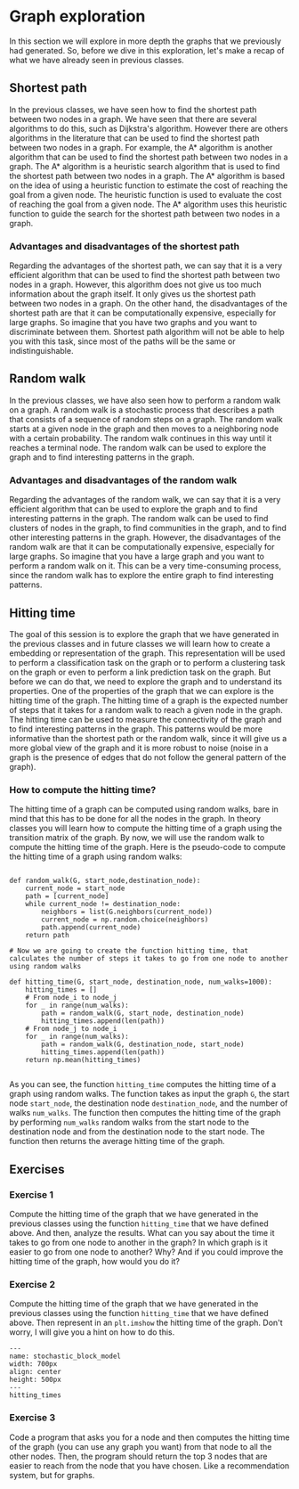 # Graph exploration

In this section we will explore in more depth the graphs that we previously had generated. So, before we dive in this exploration, let's make a recap of what we have already seen in previous classes.


## Shortest path


In the previous classes, we have seen how to find the shortest path between two nodes in a graph. We have seen that there are several algorithms to do this, such as Dijkstra's algorithm. However there are others algorithms in the literature that can be used to find the shortest path between two nodes in a graph. For example, the A* algorithm is another algorithm that can be used to find the shortest path between two nodes in a graph. The A* algorithm is a heuristic search algorithm that is used to find the shortest path between two nodes in a graph. The A* algorithm is based on the idea of using a heuristic function to estimate the cost of reaching the goal from a given node. The heuristic function is used to evaluate the cost of reaching the goal from a given node. The A* algorithm uses this heuristic function to guide the search for the shortest path between two nodes in a graph.

### Advantages and disadvantages of the shortest path



Regarding the advantages of the shortest path, we can say that it is a very efficient algorithm that can be used to find the shortest path between two nodes in a graph. However, this algorithm does not give us too much information about the graph itself. It only gives us the shortest path between two nodes in a graph. On the other hand, the disadvantages of the shortest path are that it can be computationally expensive, especially for large graphs. So imagine that you have two graphs and you want to discriminate between them. Shortest path algorithm will not be able to help you with this task, since most of the paths will be the same or indistinguishable.

##  Random walk



In the previous classes, we have also seen how to perform a random walk on a graph. A random walk is a stochastic process that describes a path that consists of a sequence of random steps on a graph. The random walk starts at a given node in the graph and then moves to a neighboring node with a certain probability. The random walk continues in this way until it reaches a terminal node. The random walk can be used to explore the graph and to find interesting patterns in the graph.


###  Advantages and disadvantages of the random walk



Regarding the advantages of the random walk, we can say that it is a very efficient algorithm that can be used to explore the graph and to find interesting patterns in the graph. The random walk can be used to find clusters of nodes in the graph, to find communities in the graph, and to find other interesting patterns in the graph. However, the disadvantages of the random walk are that it can be computationally expensive, especially for large graphs. So imagine that you have a large graph and you want to perform a random walk on it. This can be a very time-consuming process, since the random walk has to explore the entire graph to find interesting patterns.

## Hitting time



The goal of this session is to explore the graph that we have generated in the previous classes and in future classes we will learn how to create a embedding or representation of the graph. This representation will be used to perform a classification task on the graph or to perform a clustering task on the graph or even to perform a link prediction task on the graph. But before we can do that, we need to explore the graph and to understand its properties. One of the properties of the graph that we can explore is the hitting time of the graph. The hitting time of a graph is the expected number of steps that it takes for a random walk to reach a given node in the graph. The hitting time can be used to measure the connectivity of the graph and to find interesting patterns in the graph. This patterns would be more informative than the shortest path or the random walk, since it will give us a more global view of the graph and it is more robust to noise (noise in a graph is the presence of edges that do not follow the general pattern of the graph).

### How to compute the hitting time?

The hitting time of a graph can be computed using random walks, bare in mind that this has to be done for all the nodes in the graph. In theory classes you will learn how to compute the hitting time of a graph using the transition matrix of the graph. By now, we will use the random walk to compute the hitting time of the graph. Here is the pseudo-code to compute the hitting time of a graph using random walks:

```{r, tidy=FALSE, eval=FALSE, highlight=FALSE }

def random_walk(G, start_node,destination_node):
    current_node = start_node
    path = [current_node]
    while current_node != destination_node:
        neighbors = list(G.neighbors(current_node))
        current_node = np.random.choice(neighbors)
        path.append(current_node)
    return path

# Now we are going to create the function hitting time, that calculates the number of steps it takes to go from one node to another using random walks

def hitting_time(G, start_node, destination_node, num_walks=1000):
    hitting_times = []
    # From node_i to node_j
    for _ in range(num_walks):
        path = random_walk(G, start_node, destination_node)
        hitting_times.append(len(path))
    # From node_j to node_i
    for _ in range(num_walks):
        path = random_walk(G, destination_node, start_node)
        hitting_times.append(len(path))
    return np.mean(hitting_times)
        

```
As you can see, the function `hitting_time` computes the hitting time of a graph using random walks. The function takes as input the graph `G`, the start node `start_node`, the destination node `destination_node`, and the number of walks `num_walks`. The function then computes the hitting time of the graph by performing `num_walks` random walks from the start node to the destination node and from the destination node to the start node. The function then returns the average hitting time of the graph.

## Exercises

### Exercise 1

Compute the hitting time of the graph that we have generated in the previous classes using the function `hitting_time` that we have defined above. And then, analyze the results. What can you say about the time it takes to go from one node to another in the graph? In which graph is it easier to go from one node to another? Why? And if you could improve the hitting time of the graph, how would you do it? 

### Exercise 2

Compute the hitting time of the graph that we have generated in the previous classes using the function `hitting_time` that we have defined above. Then represent in an `plt.imshow` the hitting time of the graph. Don't worry, I will give you a hint on how to do this.

```{figure} ./images/practices/hitting_times.png
---
name: stochastic_block_model
width: 700px
align: center
height: 500px
---
hitting_times
```

### Exercise 3

Code a program that asks you for a node and then computes the hitting time of the graph (you can use any graph you want) from that node to all the other nodes. Then, the program should return the top 3 nodes that are easier to reach from the node that you have chosen. Like a recommendation system, but for graphs.
